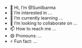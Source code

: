 - 👋 Hi, I’m @Sunilbarma
- 👀 I’m interested in ...
- 🌱 I’m currently learning ...
- 💞️ I’m looking to collaborate on ...
- 📫 How to reach me ...
- 😄 Pronouns: ...
- ⚡ Fun fact: ...

<!---
Sunilbarma/Sunilbarma is a ✨ special ✨ repository because its `README.md` (this file) appears on your GitHub profile.
You can click the Preview link to take a look at your changes.
--->
